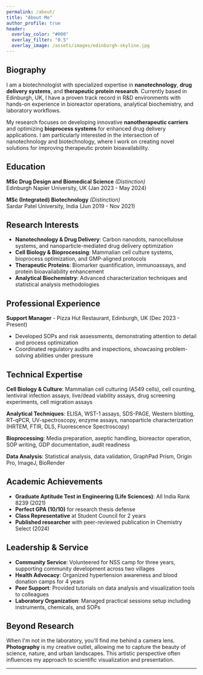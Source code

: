 ```yaml
---
permalink: /about/
title: "About Me"
author_profile: true
header:
  overlay_color: "#000"
  overlay_filter: "0.5"
  overlay_image: /assets/images/edinburgh-skyline.jpg
---
```



## Biography

I am a biotechnologist with specialized expertise in **nanotechnology**, **drug delivery systems**, and **therapeutic protein research**. Currently based in Edinburgh, UK, I have a proven track record in R&D environments with hands-on experience in bioreactor operations, analytical biochemistry, and laboratory workflows.

My research focuses on developing innovative **nanotherapeutic carriers** and optimizing **bioprocess systems** for enhanced drug delivery applications. I am particularly interested in the intersection of nanotechnology and biotechnology, where I work on creating novel solutions for improving therapeutic protein bioavailability.

## Education

**MSc Drug Design and Biomedical Science** *(Distinction)*  
Edinburgh Napier University, UK (Jan 2023 - May 2024)

**MSc (Integrated) Biotechnology** *(Distinction)*  
Sardar Patel University, India (Jun 2019 - Nov 2021)

## Research Interests

- **Nanotechnology & Drug Delivery**: Carbon nanodots, nanocellulose systems, and nanoparticle-mediated drug delivery optimization
- **Cell Biology & Bioprocessing**: Mammalian cell culture systems, bioprocess optimization, and GMP-aligned protocols
- **Therapeutic Proteins**: Biomarker quantification, immunoassays, and protein bioavailability enhancement
- **Analytical Biochemistry**: Advanced characterization techniques and statistical analysis methodologies

## Professional Experience

**Support Manager** - Pizza Hut Restaurant, Edinburgh, UK (Dec 2023 - Present)
- Developed SOPs and risk assessments, demonstrating attention to detail and process optimization
- Coordinated regulatory audits and inspections, showcasing problem-solving abilities under pressure

## Technical Expertise

**Cell Biology & Culture**: Mammalian cell culturing (A549 cells), cell counting, lentiviral infection assays, live/dead viability assays, drug screening experiments, cell migration assays

**Analytical Techniques**: ELISA, WST-1 assays, SDS-PAGE, Western blotting, RT-qPCR, UV-spectroscopy, enzyme assays, nanoparticle characterization (HRTEM, FTIR, DLS, Fluorescence Spectroscopy)

**Bioprocessing**: Media preparation, aseptic handling, bioreactor operation, SOP writing, GDP documentation, audit readiness

**Data Analysis**: Statistical analysis, data validation, GraphPad Prism, Origin Pro, ImageJ, BioRender

## Academic Achievements

- **Graduate Aptitude Test in Engineering (Life Sciences)**: All India Rank 8239 (2021)
- **Perfect GPA (10/10)** for research thesis defense
- **Class Representative** at Student Council for 2 years
- **Published researcher** with peer-reviewed publication in Chemistry Select (2024)

## Leadership & Service

- **Community Service**: Volunteered for NSS camp for three years, supporting community development across two villages
- **Health Advocacy**: Organized hypertension awareness and blood donation camps for 4 years
- **Peer Support**: Provided tutorials on data analysis and visualization tools to colleagues
- **Laboratory Organization**: Managed practical sessions setup including instruments, chemicals, and SOPs

## Beyond Research

When I'm not in the laboratory, you'll find me behind a camera lens. **Photography** is my creative outlet, allowing me to capture the beauty of science, nature, and urban landscapes. This artistic perspective often influences my approach to scientific visualization and presentation.

---

